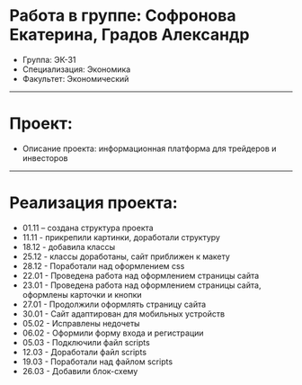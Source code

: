 # Работа в группе: Софронова Екатерина, Градов Александр
- Группа: ЭК-31
- Специализация: Экономика
- Факультет: Экономический
---
# Проект: 
- Описание проекта: информационная платформа для трейдеров и инвесторов
---
# Реализация проекта:
- 01.11 – создана структура проекта
- 11.11 - прикрепили картинки, доработали структуру
- 18.12 - добавила классы
- 25.12 - классы доработаны, сайт приближен к макету
- 28.12 - Поработали над оформлением css
- 22.01 - Проведена работа над оформлением страницы сайта
- 23.01 - Проведена работа над оформлением страницы сайта, оформлены карточки и кнопки
- 27.01 - Продолжили оформлять страницу сайта
- 30.01 - Сайт адаптирован для мобильных устройств
- 05.02 - Исправлены недочеты
- 06.02 - Оформили форму входа и регистрации
- 05.03 - Подключили файл scripts
- 12.03 - Доработали файл scripts
- 19.03 - Поработали над файлом scripts
- 26.03 - Добавили блок-схему